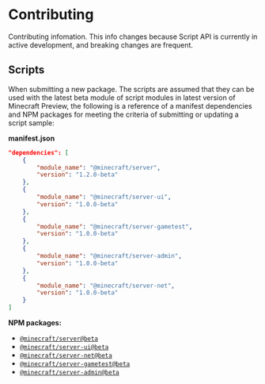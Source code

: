 # Contributing

Contributing infomation. This info changes because Script API is currently in active development, and breaking changes are frequent.

## Scripts

When submitting a new package. The scripts are assumed that they can be used with the latest beta module of script modules in latest version of Minecraft Preview, the following is a reference of a manifest dependencies and NPM packages for meeting the criteria of submitting or updating a script sample:

**manifest.json**

```json
"dependencies": [
    {
        "module_name": "@minecraft/server",
        "version": "1.2.0-beta"
    },
    {
        "module_name": "@minecraft/server-ui",
        "version": "1.0.0-beta"
    },
    {
        "module_name": "@minecraft/server-gametest",
        "version": "1.0.0-beta"
    },
    {
        "module_name": "@minecraft/server-admin",
        "version": "1.0.0-beta"
    },
    {
        "module_name": "@minecraft/server-net",
        "version": "1.0.0-beta"
    }
]
```

**NPM packages:**

- [`@minecraft/server@beta`](https://www.npmjs.com/package/@minecraft/server/v/beta)
- [`@minecraft/server-ui@beta`](https://www.npmjs.com/package/@minecraft/server-ui/v/beta)
- [`@minecraft/server-net@beta`](https://www.npmjs.com/package/@minecraft/server-net/v/beta)
- [`@minecraft/server-gametest@beta`](https://www.npmjs.com/package/@minecraft/server-gametest/v/beta)
- [`@minecraft/server-admin@beta`](https://www.npmjs.com/package/@minecraft/server-admin/v/beta)
